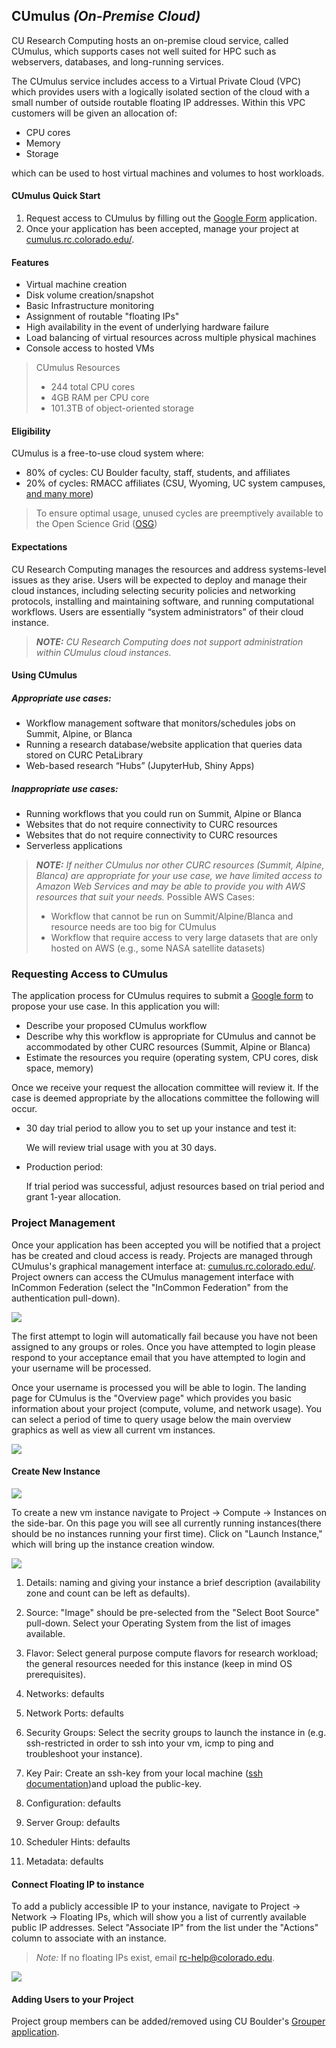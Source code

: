 ## CUmulus _(On-Premise Cloud)_

CU Research Computing hosts an on-premise cloud service, called CUmulus, which supports cases not well suited for HPC such as webservers, databases, and long-running services. 

The CUmulus service includes access to a Virtual Private Cloud (VPC) which provides users with a logically isolated section of the cloud with a small number of outside routable floating IP addresses.  Within this VPC customers will be given an allocation of:
 - CPU cores
 - Memory
 - Storage

which can be used to host virtual machines and volumes to host workloads.

#### CUmulus Quick Start

1) Request access to CUmulus by filling out the [Google Form]() application.
2) Once your application has been accepted, manage your project at [cumulus.rc.colorado.edu/](cumulus.rc.colorado.edu/).

#### Features
- Virtual machine creation
- Disk volume creation/snapshot
- Basic Infrastructure monitoring
- Assignment of routable "floating IPs"
- High availability in the event of underlying hardware failure
- Load balancing of virtual resources across multiple physical machines
- Console access to hosted VMs

> CUmulus Resources
> - 244 total CPU cores
> - 4GB RAM per CPU core
> - 101.3TB of object-oriented storage

#### Eligibility

CUmulus is a free-to-use cloud system where:
- 80% of cycles: CU Boulder faculty, staff, students, and affiliates
- 20% of cycles: RMACC affiliates (CSU, Wyoming, UC system campuses, [and many more](https://rmacc.org/partners)) 

> To ensure optimal usage, unused cycles are preemptively available to the Open Science Grid ([OSG](https://opensciencegrid.org/))

#### Expectations

CU Research Computing manages the resources and address systems-level issues as they arise. Users will be expected to deploy and manage their cloud instances, including selecting security policies and networking protocols, installing and maintaining software, and running computational workflows. Users are essentially “system administrators” of their cloud instance. 

> **_NOTE:_** _CU Research Computing does not support administration within CUmulus cloud instances._

#### Using CUmulus

##### Appropriate use cases:
- Workflow management software that monitors/schedules jobs on Summit, Alpine, or Blanca
- Running a research database/website application that queries data stored on CURC PetaLibrary 
- Web-based research “Hubs” (JupyterHub, Shiny Apps)

##### Inappropriate use cases: 
- Running workflows that you could run on Summit, Alpine or Blanca
- Websites that do not require connectivity to CURC resources
- Websites that do not require connectivity to CURC resources
- Serverless applications

> **_NOTE:_** _If neither CUmulus nor other CURC resources (Summit, Alpine, Blanca) are appropriate for your use case, we have limited access to Amazon Web Services and may be able to provide you with AWS resources that suit your needs._
> Possible AWS Cases:
> - Workflow that cannot be run on Summit/Alpine/Blanca and resource needs are too big for CUmulus
> - Workflow that require access to very large datasets that are only hosted on AWS (e.g., some NASA satellite datasets)

###  Requesting Access to CUmulus

The application process for CUmulus requires to submit a [Google form]() to propose your use case. In this application you will:
- Describe your proposed CUmulus workflow
- Describe why this workflow is appropriate for CUmulus and cannot be accommodated by other CURC resources (Summit, Alpine or Blanca)
- Estimate the resources you require (operating system, CPU cores, disk space, memory)

Once we receive your request the allocation committee will review it. If the case is deemed appropriate by the allocations committee the following will occur.

- 30 day trial period to allow you to set up your instance and test it:

	We will review trial usage with you at 30 days. 

- Production period: 

	If trial period was successful, adjust resources based on trial period and grant 1-year allocation.  

### Project Management

Once your application has been accepted you will be notified that a project has be created and cloud access is ready. Projects are managed through CUmulus's graphical management interface at: [cumulus.rc.colorado.edu/](cumulus.rc.colorado.edu/). Project owners can access the CUmulus management interface with InCommon Federation (select the "InCommon Federation" from the authentication pull-down).

![](cumulus/login.png)

The first attempt to login will automatically fail because you have not been assigned to any groups or roles. Once you have attempted to login please respond to your acceptance email that you have attempted to login and your username will be processed. 

Once your username is processed you will be able to login. The landing page for CUmulus is the "Overview page" which provides you basic information about your project (compute, volume, and network usage). You can select a period of time to query usage below the main overview graphics as well as view all current vm instances.

![](cumulus/overview.png)

#### Create New Instance

![](cumulus/instances.png)

To create a new vm instance navigate to Project -> Compute -> Instances on the side-bar. On this page you will see all currently running instances(there should be no instances running your first time). Click on "Launch Instance," which will bring up the instance creation window. 

![](cumulus/instance_creation.png)

1) Details: naming and giving your instance a brief description (availability zone and count can be left as defaults).

2) Source: "Image" should be pre-selected from the "Select Boot Source" pull-down. Select your Operating System from the list of images available.

3) Flavor: Select general purpose compute flavors for research workload; the general resources needed for this instance (keep in mind OS prerequisites).

4) Networks: defaults

5) Network Ports: defaults

6) Security Groups: Select the secrity groups to launch the instance in (e.g. ssh-restricted in order to ssh into your vm, icmp to ping and troubleshoot your instance).

7) Key Pair: Create an ssh-key from your local machine ([ssh documentation](https://www.ssh.com/academy/ssh/public-key-authentication))and upload the public-key.

8) Configuration: defaults

9) Server Group: defaults

10) Scheduler Hints: defaults

11) Metadata: defaults

#### Connect Floating IP to instance

To add a publicly accessible IP to your instance, navigate to Project -> Network -> Floating IPs, which will show you a list of currently available public IP addresses. Select "Associate IP" from the list under the "Actions" column to associate with an instance. 
> _Note:_ If no floating IPs exist, email [rc-help@colorado.edu](rc-help@colorado.edu).

![](cumulus/floating_ips.png)

#### Adding Users to your Project

Project group members can be added/removed using CU Boulder's [Grouper application](https://oit.colorado.edu/tutorial/grouper-manage-members-email-enabled-groups).





